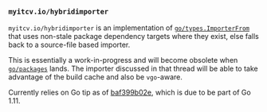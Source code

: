 ### `myitcv.io/hybridimporter`

`myitcv.io/hybridimporter` is an implementation of [`go/types.ImporterFrom`](https://godoc.org/go/types#ImporterFrom)
that uses non-stale package dependency targets where they exist, else falls back to a source-file based importer.

This is essentially a work-in-progress and will become obsolete when
[`go/packages`](https://github.com/golang/go/issues/14120#issuecomment-383994980) lands. The importer discussed in that
thread will be able to take advantage of the build cache and also be `vgo`-aware.

Currently relies on Go tip as of
[baf399b02e](https://go.googlesource.com/go/+/baf399b02e7a17add068b185d8969a50ca2fb8a0), which is due to be part of Go
1.11.
